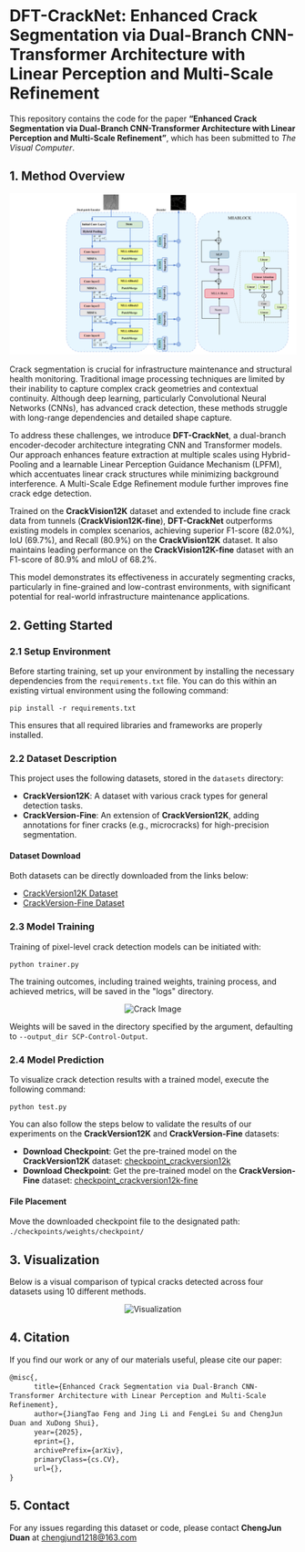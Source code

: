 # DFT-CrackNet: Enhanced Crack Segmentation via Dual-Branch CNN-Transformer Architecture with Linear Perception and Multi-Scale Refinement

This repository contains the code for the paper **“Enhanced Crack Segmentation via Dual-Branch CNN-Transformer Architecture with Linear Perception and Multi-Scale Refinement”**, which has been submitted to *The Visual Computer*.

## 1. Method Overview

<p align="center">
    <img src="./Figures/model-design.png" alt="Overview" />
</p>

Crack segmentation is crucial for infrastructure maintenance and structural health monitoring. Traditional image processing techniques are limited by their inability to capture complex crack geometries and contextual continuity. Although deep learning, particularly Convolutional Neural Networks (CNNs), has advanced crack detection, these methods struggle with long-range dependencies and detailed shape capture.

To address these challenges, we introduce **DFT-CrackNet**, a dual-branch encoder-decoder architecture integrating CNN and Transformer models. Our approach enhances feature extraction at multiple scales using Hybrid-Pooling and a learnable Linear Perception Guidance Mechanism (LPFM), which accentuates linear crack structures while minimizing background interference. A Multi-Scale Edge Refinement module further improves fine crack edge detection.

Trained on the **CrackVision12K** dataset and extended to include fine crack data from tunnels (**CrackVision12K-fine**), **DFT-CrackNet** outperforms existing models in complex scenarios, achieving superior F1-score (82.0%), IoU (69.7%), and Recall (80.9%) on the **CrackVision12K** dataset. It also maintains leading performance on the **CrackVision12K-fine** dataset with an F1-score of 80.9% and mIoU of 68.2%.

This model demonstrates its effectiveness in accurately segmenting cracks, particularly in fine-grained and low-contrast environments, with significant potential for real-world infrastructure maintenance applications.

## 2. Getting Started

### 2.1 Setup Environment

Before starting training, set up your environment by installing the necessary dependencies from the `requirements.txt` file. You can do this within an existing virtual environment using the following command:
```
pip install -r requirements.txt
```
This ensures that all required libraries and frameworks are properly installed.

### 2.2 Dataset Description

This project uses the following datasets, stored in the `datasets` directory:

- **CrackVersion12K**: A dataset with various crack types for general detection tasks.
- **CrackVersion-Fine**: An extension of **CrackVersion12K**, adding annotations for finer cracks (e.g., microcracks) for high-precision segmentation.

#### Dataset Download

Both datasets can be directly downloaded from the links below:

- [CrackVersion12K Dataset](https://github.com/li5jing/DFT-CrackNet/datasets/crackversion12k)
- [CrackVersion-Fine Dataset](https://github.com/li5jing/DFT-CrackNet/datasets/crackversion12k-fine)

### 2.3 Model Training

Training of pixel-level crack detection models can be initiated with:
```
python trainer.py
```

The training outcomes, including trained weights, training process, and achieved metrics, will be saved in the "logs" directory.

<p align="center">
    <img src="./images/crack_image.png" alt="Crack Image" />
</p>

Weights will be saved in the directory specified by the argument, defaulting to `--output_dir SCP-Control-Output`.

### 2.4 Model Prediction

To visualize crack detection results with a trained model, execute the following command:
```
python test.py
```
You can also follow the steps below to validate the results of our experiments on the **CrackVersion12K** and **CrackVersion-Fine** datasets:

- **Download Checkpoint**: Get the pre-trained model on the **CrackVersion12K** dataset: [checkpoint_crackversion12k](https://drive.google.com/file/d/1aK7DgKbMQwK/view?usp=drive_link)
- **Download Checkpoint**: Get the pre-trained model on the **CrackVersion-Fine** dataset: [checkpoint_crackversion12k-fine](https://drive.google.com/file/d/1aK7DgtZlK/view?usp=drive_link)

#### File Placement

Move the downloaded checkpoint file to the designated path: `./checkpoints/weights/checkpoint/`

## 3. Visualization

Below is a visual comparison of typical cracks detected across four datasets using 10 different methods.

<p align="center">
    <img src=".Figures/model-design.png" alt="Visualization" />
</p>

## 4. Citation

If you find our work or any of our materials useful, please cite our paper:
```
@misc{,
      title={Enhanced Crack Segmentation via Dual-Branch CNN-Transformer Architecture with Linear Perception and Multi-Scale Refinement}, 
      author={JiangTao Feng and Jing Li and FengLei Su and ChengJun Duan and XuDong Shui},
      year={2025},
      eprint={},
      archivePrefix={arXiv},
      primaryClass={cs.CV},
      url={}, 
}
```

## 5. Contact

For any issues regarding this dataset or code, please contact **ChengJun Duan** at [chengjund1218@163.com](mailto:chengjund1218@163.com)








